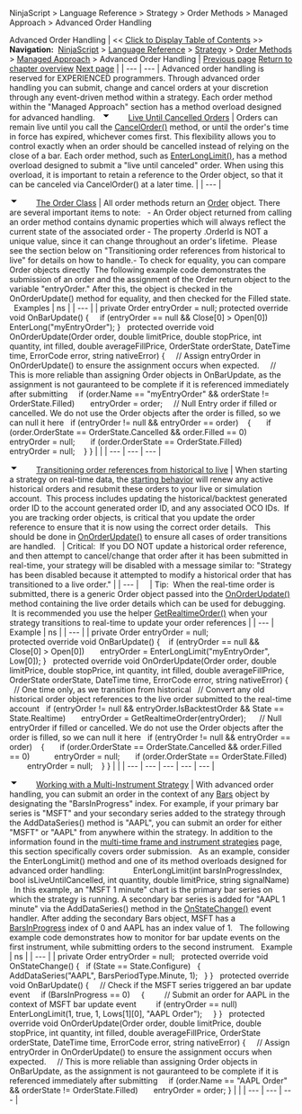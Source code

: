 ﻿
NinjaScript > Language Reference > Strategy > Order Methods > Managed Approach > Advanced Order Handling

Advanced Order Handling
| << [Click to Display Table of Contents](advanced_order_handling.md) >> **Navigation:**     [NinjaScript](ninjascript-1.md) > [Language Reference](language_reference_wip-1.md) > [Strategy](strategy-1.md) > [Order Methods](order_methods-1.md) > [Managed Approach](managed_approach-1.md) > Advanced Order Handling | [Previous page](managed_approach-1.md) [Return to chapter overview](managed_approach-1.md) [Next page](managed_cancelorder-1.md) |
| --- | --- |
Advanced order handling is reserved for EXPERIENCED programmers. Through advanced order handling you can submit, change and cancel orders at your discretion through any event-driven method within a strategy. Each order method within the "Managed Approach" section has a method overload designed for advanced handling.
 
![tog_minus](tog_minus-1.gif)        [Live Until Cancelled Orders](javascript:HMToggle('toggle','LiveUntilCancelledOrders','LiveUntilCancelledOrders_ICON'))
| Orders can remain live until you call the [CancelOrder()](managed_cancelorder-1.md) method, or until the order's time in force has expired, whichever comes first. This flexibility allows you to control exactly when an order should be cancelled instead of relying on the close of a bar. Each order method, such as [EnterLongLimit()](enterlonglimit-1.md), has a method overload designed to submit a "live until canceled" order. When using this overload, it is important to retain a reference to the Order object, so that it can be canceled via CancelOrder() at a later time. |
| --- |

![tog_minus](tog_minus-1.gif)        [The Order Class](javascript:HMToggle('toggle','TheOrderClass','TheOrderClass_ICON'))
| All order methods return an [Order](order-1.md) object. There are several important items to note:   - An Order object returned from calling an order method contains dynamic properties which will always reflect the current state of the associated order - The property <Order>.OrderId is NOT a unique value, since it can change throughout an order's lifetime.  Please see the section below on "Transitioning order references from historical to live" for details on how to handle.- To check for equality, you can compare Order objects directly  The following example code demonstrates the submission of an order and the assignment of the Order return object to the variable "entryOrder." After this, the object is checked in the OnOrderUpdate() method for equality, and then checked for the Filled state.   Examples
| ns |
| --- |
| private Order entryOrder = null; protected override void OnBarUpdate() {      if (entryOrder == null && Close[0] > Open[0])          EnterLong("myEntryOrder"); }   protected override void OnOrderUpdate(Order order, double limitPrice, double stopPrice, int quantity, int filled, double averageFillPrice, OrderState orderState, DateTime time, ErrorCode error, string nativeError) {      // Assign entryOrder in OnOrderUpdate() to ensure the assignment occurs when expected.      // This is more reliable than assigning Order objects in OnBarUpdate, as the assignment is not gauranteed to be complete if it is referenced immediately after submitting      if (order.Name == "myEntryOrder" && orderState != OrderState.Filled)        entryOrder = order;      // Null Entry order if filled or cancelled. We do not use the Order objects after the order is filled, so we can null it here    if (entryOrder != null && entryOrder == order)     {        if (order.OrderState == OrderState.Cancelled && order.Filled == 0)            entryOrder = null;        if (order.OrderState == OrderState.Filled)            entryOrder = null;     } } | |
| --- | --- | --- |

![tog_minus](tog_minus-1.gif)        [Transitioning order references from historical to live](javascript:HMToggle('toggle','Transitioningorderreferencesfromhistoricaltolive','Transitioningorderreferencesfromhistoricaltolive_ICON'))
| When starting a strategy on real-time data, the [starting behavior](syncing_account_positions-1.md) will renew any active historical orders and resubmit these orders to your live or simulation account.  This process includes updating the historical/backtest generated order ID to the account generated order ID, and any associated OCO IDs.  If you are tracking order objects, is critical that you update the order reference to ensure that it is now using the correct order details.   This should be done in [OnOrderUpdate()](onorderupdate-1.md) to ensure all cases of order transitions are handled.     | Critical:  If you DO NOT update a historical order reference, and then attempt to cancel/change that order after it has been submitted in real-time, your strategy will be disabled with a message similar to: "Strategy has been disabled because it attempted to modify a historical order that has transitioned to a live order." | | --- |          | Tip:  When the real-time order is submitted, there is a generic Order object passed into the [OnOrderUpdate()](onorderupdate-1.md) method containing the live order details which can be used for debugging.  It is recommended you use the helper [GetRealtimeOrder()](getrealtimeorder-1.md) when your strategy transitions to real-time to update your order references | | --- |        Example
| ns |
| --- |
| private Order entryOrder = null;   protected override void OnBarUpdate() {    if (entryOrder == null && Close[0] > Open[0])       entryOrder = EnterLongLimit("myEntryOrder", Low[0]); }   protected override void OnOrderUpdate(Order order, double limitPrice, double stopPrice, int quantity, int filled, double averageFillPrice, OrderState orderState, DateTime time, ErrorCode error, string nativeError) {    // One time only, as we transition from historical    // Convert any old historical order object references to the live order submitted to the real-time account    if (entryOrder != null && entryOrder.IsBacktestOrder && State == State.Realtime)        entryOrder = GetRealtimeOrder(entryOrder);       // Null entryOrder if filled or cancelled. We do not use the Order objects after the order is filled, so we can null it here    if (entryOrder != null && entryOrder == order)     {        if (order.OrderState == OrderState.Cancelled && order.Filled == 0)            entryOrder = null;        if (order.OrderState == OrderState.Filled)            entryOrder = null;     } } | |
| --- | --- | --- | --- | --- |

![tog_minus](tog_minus-1.gif)        [Working with a Multi-Instrument Strategy](javascript:HMToggle('toggle','WorkingWithAMultiinstrumentStrategy','WorkingWithAMultiinstrumentStrategy_ICON'))
| With advanced order handling, you can submit an order in the context of any [Bars](bars-1.md) object by designating the "BarsInProgress" index. For example, if your primary bar series is "MSFT" and your secondary series added to the strategy through the AddDataSeries() method is "AAPL", you can submit an order for either "MSFT" or "AAPL" from anywhere within the strategy. In addition to the information found in the [multi-time frame and instrument strategies](multi-time_frame__instruments-1.md) page, this section specifically covers order submission.   As an example, consider the EnterLongLimit() method and one of its method overloads designed for advanced order handling:              EnterLongLimit(int barsInProgressIndex, bool isLiveUntilCancelled, int quantity, double limitPrice, string signalName)   In this example, an "MSFT 1 minute" chart is the primary bar series on which the strategy is running. A secondary bar series is added for "AAPL 1 minute" via the AddDataSeries() method in the [OnStateChange()](onstatechange-1.md) event handler. After adding the secondary Bars object, MSFT has a [BarsInProgress](barsinprogress-1.md) index of 0 and AAPL has an index value of 1.   The following example code demonstrates how to monitor for bar update events on the first instrument, while submitting orders to the second instrument.    Example
| ns |
| --- |
| private Order entryOrder = null;   protected override void OnStateChange() {    if (State == State.Configure)    {        AddDataSeries("AAPL", BarsPeriodType.Minute, 1);    } }   protected override void OnBarUpdate() {      // Check if the MSFT series triggered an bar update event      if (BarsInProgress == 0)      {          // Submit an order for AAPL in the context of MSFT bar update event          if (entryOrder == null)                EnterLongLimit(1, true, 1, Lows[1][0], "AAPL Order");      } }   protected override void OnOrderUpdate(Order order, double limitPrice, double stopPrice, int quantity, int filled, double averageFillPrice, OrderState orderState, DateTime time, ErrorCode error, string nativeError) {      // Assign entryOrder in OnOrderUpdate() to ensure the assignment occurs when expected.      // This is more reliable than assigning Order objects in OnBarUpdate, as the assignment is not gauranteed to be complete if it is referenced immediately after submitting      if (order.Name == "AAPL Order" && orderState != OrderState.Filled)        entryOrder = order; } | |
| --- | --- | --- |
